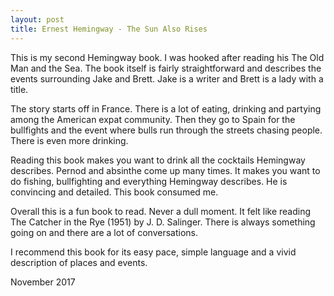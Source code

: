 ```yaml
---
layout: post
title: Ernest Hemingway - The Sun Also Rises
---
```

This is my second Hemingway book. I was hooked after reading his The Old Man and the Sea. The book itself is fairly straightforward and describes the events surrounding Jake and Brett. Jake is a writer and Brett is a lady with a title.

The story starts off in France. There is a lot of eating, drinking and partying among the American expat community. Then they go to Spain for the bullfights and the event where bulls run through the streets chasing people. There is even more drinking.

Reading this book makes you want to drink all the cocktails Hemingway describes. Pernod and absinthe come up many times. It makes you want to do fishing, bullfighting and everything Hemingway describes. He is convincing and detailed. This book consumed me.

Overall this is a fun book to read. Never a dull moment. It felt like reading The Catcher in the Rye (1951) by J. D. Salinger. There is always something going on and there are a lot of conversations.

I recommend this book for its easy pace, simple language and a vivid description of places and events.

November 2017
